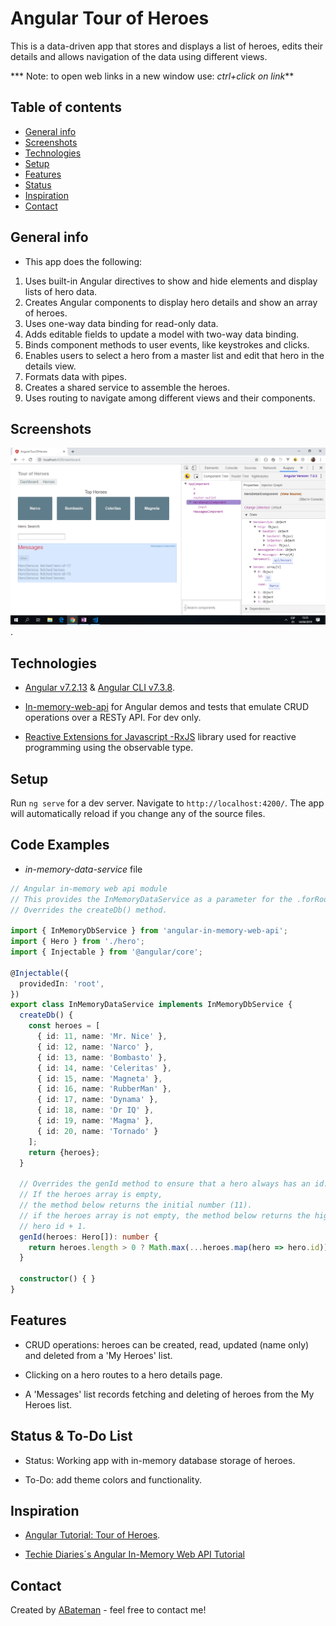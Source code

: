 # Angular Tour of Heroes

This is a data-driven app that stores and displays a list of heroes, edits their details and allows navigation of the data using different views.

*** Note: to open web links in a new window use: _ctrl+click on link_**

## Table of contents

* [General info](#general-info)
* [Screenshots](#screenshots)
* [Technologies](#technologies)
* [Setup](#setup)
* [Features](#features)
* [Status](#status)
* [Inspiration](#inspiration)
* [Contact](#contact)

## General info

* This app does the following:

1. Uses built-in Angular directives to show and hide elements and display lists of hero data.
2. Creates Angular components to display hero details and show an array of heroes.
3. Uses one-way data binding for read-only data.
4. Adds editable fields to update a model with two-way data binding.
5. Binds component methods to user events, like keystrokes and clicks.
6. Enables users to select a hero from a master list and edit that hero in the details view.
7. Formats data with pipes.
8. Creates a shared service to assemble the heroes.
9. Uses routing to navigate among different views and their components.

## Screenshots

![Example screenshot](./img/dashboard.png).

## Technologies

* [Angular v7.2.13](https://angular.io/) & [Angular CLI v7.3.8](https://cli.angular.io/).

* [In-memory-web-api](https://www.npmjs.com/package/angular-in-memory-web-api) for Angular demos and tests that emulate CRUD operations over a RESTy API. For dev only.

* [Reactive Extensions for Javascript -RxJS](https://angular.io/guide/rx-library) library used for reactive programming using the observable type.

## Setup

Run `ng serve` for a dev server. Navigate to `http://localhost:4200/`. The app will automatically reload if you change any of the source files.

## Code Examples

* _in-memory-data-service_ file

```typescript
// Angular in-memory web api module
// This provides the InMemoryDataService as a parameter for the .forRoot method of the InMemoryServiceiModule module.
// Overrides the createDb() method.

import { InMemoryDbService } from 'angular-in-memory-web-api';
import { Hero } from './hero';
import { Injectable } from '@angular/core';

@Injectable({
  providedIn: 'root',
})
export class InMemoryDataService implements InMemoryDbService {
  createDb() {
    const heroes = [
      { id: 11, name: 'Mr. Nice' },
      { id: 12, name: 'Narco' },
      { id: 13, name: 'Bombasto' },
      { id: 14, name: 'Celeritas' },
      { id: 15, name: 'Magneta' },
      { id: 16, name: 'RubberMan' },
      { id: 17, name: 'Dynama' },
      { id: 18, name: 'Dr IQ' },
      { id: 19, name: 'Magma' },
      { id: 20, name: 'Tornado' }
    ];
    return {heroes};
  }

  // Overrides the genId method to ensure that a hero always has an id.
  // If the heroes array is empty,
  // the method below returns the initial number (11).
  // if the heroes array is not empty, the method below returns the highest
  // hero id + 1.
  genId(heroes: Hero[]): number {
    return heroes.length > 0 ? Math.max(...heroes.map(hero => hero.id)) + 1 : 11;
  }

  constructor() { }
}

```

## Features

* CRUD operations: heroes can be created, read, updated (name only) and deleted from a 'My Heroes' list.

* Clicking on a hero routes to a hero details page.

* A 'Messages' list records fetching and deleting of heroes from the My Heroes list.

## Status & To-Do List

* Status: Working app with in-memory database storage of heroes.

* To-Do: add theme colors and functionality.

## Inspiration

* [Angular Tutorial: Tour of Heroes](https://angular.io/tutorial).

* [Techie Diaries´s Angular In-Memory Web API Tutorial](https://www.techiediaries.com/angular-inmemory-web-api/)

## Contact

Created by [ABateman](https://www.andrewbateman.org) - feel free to contact me!
